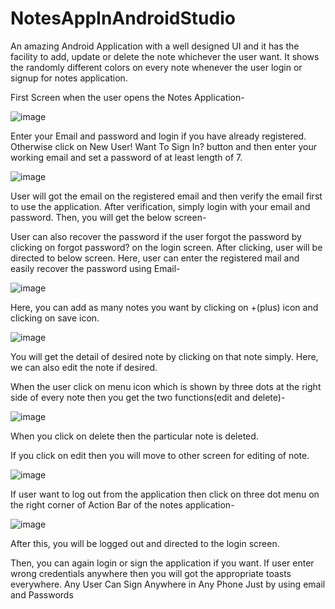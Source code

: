 # NotesAppInAndroidStudio

An amazing Android Application with a well designed UI and it has the facility to add, update or delete the note whichever the user want. It shows the randomly different colors on every note whenever the user login or signup for notes application.

First Screen when the user opens the Notes Application- 

![image](https://user-images.githubusercontent.com/64765400/111020731-d523ab00-837c-11eb-9f35-8a1cdceab0c0.png)


Enter your Email and password and login if you have already registered. Otherwise click on New User! Want To Sign In? button and then enter your working email and set a password of at least length of 7.

![image](https://user-images.githubusercontent.com/64765400/111020743-ea003e80-837c-11eb-98ed-608e8394a1ac.png)


User will got the email on the registered email and then verify the email first to use the application. After verification, simply login with your email and password. Then, you will get the below screen- 

User can also recover the password if the user forgot the password by clicking on forgot password? on the login screen. After clicking, user will be directed to below screen. Here, user can enter the registered mail and easily recover the password using Email-

![image](https://user-images.githubusercontent.com/64765400/111020763-0c925780-837d-11eb-8485-8b3f0c1da96f.png)


Here, you can add as many notes you want by clicking on +(plus) icon and clicking on save icon. 

![image](https://user-images.githubusercontent.com/64765400/111020778-22078180-837d-11eb-81fe-ab4f91862de5.png)


You will get the detail of desired note by clicking on that note simply. Here, we can also edit the note if desired. 

When the user click on menu icon which is shown by three dots at the right side of every note then you get the two functions(edit and delete)- 

![image](https://user-images.githubusercontent.com/64765400/111020786-2e8bda00-837d-11eb-868f-a5c3160d1a83.png)


When you click on delete then the particular note is deleted.

If you click on edit then you will move to other screen for editing of note.

![image](https://user-images.githubusercontent.com/64765400/111020797-3cd9f600-837d-11eb-9d3d-8af98bdea6da.png)



If user want to log out from the application then click on three dot menu on the right corner of Action Bar of the notes application-

![image](https://user-images.githubusercontent.com/64765400/111020816-4f542f80-837d-11eb-86ea-5b7713d12ccc.png)


After this, you will be logged out and directed to the login screen. 

Then, you can again login or sign the application if you want. If user enter wrong credentials anywhere then you will got the appropriate toasts everywhere.
Any User Can Sign Anywhere in Any Phone Just by using email and Passwords
